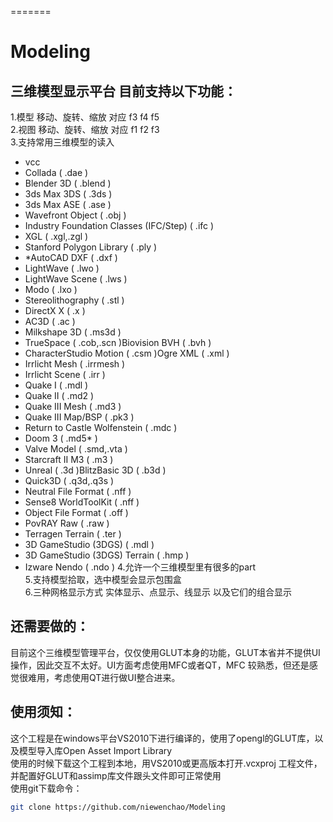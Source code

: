 =======
# Modeling
三维模型显示平台 目前支持以下功能：<br>
-------
1.模型 移动、旋转、缩放 对应 f3 f4 f5<br> 
2.视图 移动、旋转、缩放 对应 f1 f2 f3<br>
3.支持常用三维模型的读入<br>
* vcc
* Collada ( .dae )
* Blender 3D ( .blend )
* 3ds Max 3DS ( .3ds )
* 3ds Max ASE ( .ase )
* Wavefront Object ( .obj )
* Industry Foundation Classes (IFC/Step) ( .ifc )
* XGL ( .xgl,.zgl )
* Stanford Polygon Library ( .ply )
* *AutoCAD DXF ( .dxf )
* LightWave ( .lwo )
* LightWave Scene ( .lws )
* Modo ( .lxo )
* Stereolithography ( .stl )
* DirectX X ( .x )
* AC3D ( .ac )
* Milkshape 3D ( .ms3d )
* TrueSpace ( .cob,.scn )Biovision BVH ( .bvh )
* CharacterStudio Motion ( .csm )Ogre XML ( .xml )
* Irrlicht Mesh ( .irrmesh )
* Irrlicht Scene ( .irr )
* Quake I ( .mdl )
* Quake II ( .md2 )
* Quake III Mesh ( .md3 )
* Quake III Map/BSP ( .pk3 )
* Return to Castle Wolfenstein ( .mdc )
* Doom 3 ( .md5* )
* Valve Model ( .smd,.vta )
* Starcraft II M3 ( .m3 )
* Unreal ( .3d )BlitzBasic 3D ( .b3d )
* Quick3D ( .q3d,.q3s )
* Neutral File Format ( .nff )
* Sense8 WorldToolKit ( .nff )
* Object File Format ( .off )
* PovRAY Raw ( .raw )
* Terragen Terrain ( .ter )
* 3D GameStudio (3DGS) ( .mdl )
* 3D GameStudio (3DGS) Terrain ( .hmp )
* Izware Nendo ( .ndo )
4.允许一个三维模型里有很多的part<br>
5.支持模型拾取，选中模型会显示包围盒<br>
6.三种网格显示方式 实体显示、点显示、线显示 以及它们的组合显示<br>

还需要做的：
-------
目前这个三维模型管理平台，仅仅使用GLUT本身的功能，GLUT本省并不提供UI操作，因此交互不太好。UI方面考虑使用MFC或者QT，MFC 较熟悉，但还是感觉很难用，考虑使用QT进行做UI整合进来。

使用须知：
-------
这个工程是在windows平台VS2010下进行编译的，使用了opengl的GLUT库，以及模型导入库Open Asset Import Library<br>
使用的时候下载这个工程到本地，用VS2010或更高版本打开.vcxproj 工程文件，并配置好GLUT和assimp库文件跟头文件即可正常使用<br>
使用git下载命令：<br>
```Bash
git clone https://github.com/niewenchao/Modeling
```

